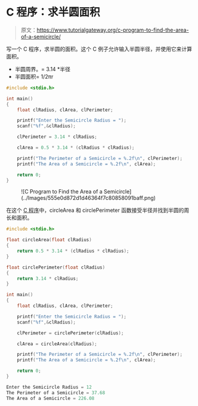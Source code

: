 # C 程序：求半圆面积

> 原文：<https://www.tutorialgateway.org/c-program-to-find-the-area-of-a-semicircle/>

写一个 C 程序，求半圆的面积。这个 C 例子允许输入半圆半径，并使用它来计算面积。

*   半圆周界。= 3.14 *半径
*   半圆面积= 1/2πr

```c
#include <stdio.h>

int main()
{
    float clRadius, clArea, clPerimeter;

    printf("Enter the Semicircle Radius = ");
    scanf("%f",&clRadius);

    clPerimeter = 3.14 * clRadius;

    clArea = 0.5 * 3.14 * (clRadius * clRadius);

    printf("The Perimeter of a Semicircle = %.2f\n", clPerimeter);
    printf("The Area of a Semicircle = %.2f\n", clArea); 

    return 0;
}
```

<figure class="wp-block-image size-large">![C Program to Find the Area of a Semicircle](../Images/555e0d872d1d46364f7c80858091baff.png)</figure>

在这个 [C 程序](https://www.tutorialgateway.org/c-programming-examples/)中，circleArea 和 circlePerimeter 函数接受半径并找到半圆的周长和面积。

```c
#include <stdio.h>

float circleArea(float clRadius)
{
    return 0.5 * 3.14 * (clRadius * clRadius);
}

float circlePerimeter(float clRadius)
{
    return 3.14 * clRadius;
}

int main()
{
    float clRadius, clArea, clPerimeter;

    printf("Enter the Semicircle Radius = ");
    scanf("%f",&clRadius);

    clPerimeter = circlePerimeter(clRadius);

    clArea = circleArea(clRadius);

    printf("The Perimeter of a Semicircle = %.2f\n", clPerimeter);
    printf("The Area of a Semicircle = %.2f\n", clArea); 

    return 0;
}
```

```c
Enter the Semicircle Radius = 12
The Perimeter of a Semicircle = 37.68
The Area of a Semicircle = 226.08
```